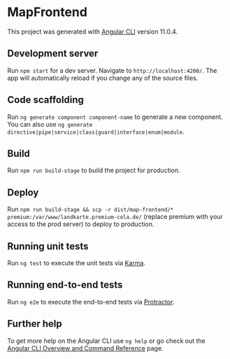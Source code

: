 # MapFrontend

This project was generated with [Angular CLI](https://github.com/angular/angular-cli) version 11.0.4.

## Development server

Run `npm start` for a dev server. Navigate to `http://localhost:4200/`. The app will automatically reload if you change any of the source files.

## Code scaffolding

Run `ng generate component component-name` to generate a new component. You can also use `ng generate directive|pipe|service|class|guard|interface|enum|module`.

## Build

Run `npm run build-stage` to build the project for production.

## Deploy

Run `npm run build-stage && scp -r dist/map-frontend/* premium:/var/www/landkarte.premium-cola.de/` (replace premium with your access to the prod server) to deploy to production.

## Running unit tests

Run `ng test` to execute the unit tests via [Karma](https://karma-runner.github.io).

## Running end-to-end tests

Run `ng e2e` to execute the end-to-end tests via [Protractor](http://www.protractortest.org/).

## Further help

To get more help on the Angular CLI use `ng help` or go check out the [Angular CLI Overview and Command Reference](https://angular.io/cli) page.


